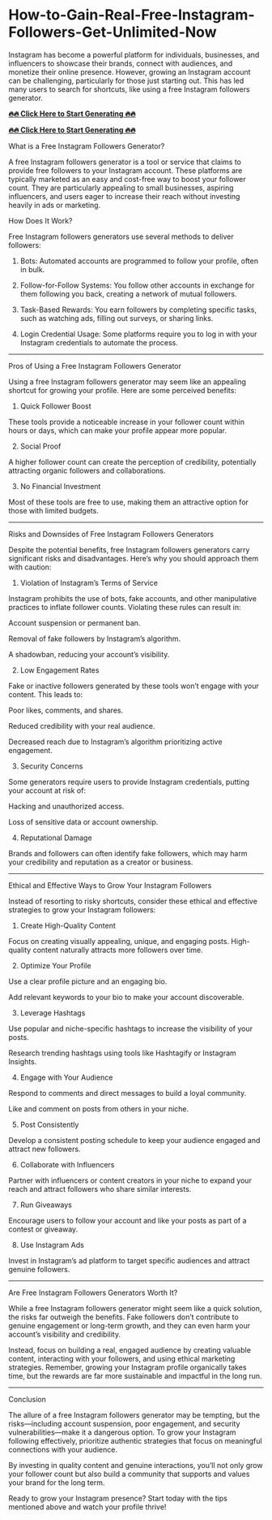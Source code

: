 # How-to-Gain-Real-Free-Instagram-Followers-Get-Unlimited-Now


Instagram has become a powerful platform for individuals, businesses, and influencers to showcase their brands, connect with audiences, and monetize their online presence. However, growing an Instagram account can be challenging, particularly for those just starting out. This has led many users to search for shortcuts, like using a free Instagram followers generator.

**[🔥🔥 Click Here to Start Generating 🔥🔥](https://tinyurl.com/Instagram-followers-pro)**

**[🔥🔥 Click Here to Start Generating 🔥🔥](https://tinyurl.com/Instagram-followers-pro)**

What is a Free Instagram Followers Generator?

A free Instagram followers generator is a tool or service that claims to provide free followers to your Instagram account. These platforms are typically marketed as an easy and cost-free way to boost your follower count. They are particularly appealing to small businesses, aspiring influencers, and users eager to increase their reach without investing heavily in ads or marketing.

How Does It Work?

Free Instagram followers generators use several methods to deliver followers:

1. Bots: Automated accounts are programmed to follow your profile, often in bulk.


2. Follow-for-Follow Systems: You follow other accounts in exchange for them following you back, creating a network of mutual followers.


3. Task-Based Rewards: You earn followers by completing specific tasks, such as watching ads, filling out surveys, or sharing links.


4. Login Credential Usage: Some platforms require you to log in with your Instagram credentials to automate the process.




---

Pros of Using a Free Instagram Followers Generator

Using a free Instagram followers generator may seem like an appealing shortcut for growing your profile. Here are some perceived benefits:

1. Quick Follower Boost

These tools provide a noticeable increase in your follower count within hours or days, which can make your profile appear more popular.

2. Social Proof

A higher follower count can create the perception of credibility, potentially attracting organic followers and collaborations.

3. No Financial Investment

Most of these tools are free to use, making them an attractive option for those with limited budgets.


---

Risks and Downsides of Free Instagram Followers Generators

Despite the potential benefits, free Instagram followers generators carry significant risks and disadvantages. Here’s why you should approach them with caution:

1. Violation of Instagram’s Terms of Service

Instagram prohibits the use of bots, fake accounts, and other manipulative practices to inflate follower counts. Violating these rules can result in:

Account suspension or permanent ban.

Removal of fake followers by Instagram’s algorithm.

A shadowban, reducing your account’s visibility.


2. Low Engagement Rates

Fake or inactive followers generated by these tools won’t engage with your content. This leads to:

Poor likes, comments, and shares.

Reduced credibility with your real audience.

Decreased reach due to Instagram’s algorithm prioritizing active engagement.


3. Security Concerns

Some generators require users to provide Instagram credentials, putting your account at risk of:

Hacking and unauthorized access.

Loss of sensitive data or account ownership.


4. Reputational Damage

Brands and followers can often identify fake followers, which may harm your credibility and reputation as a creator or business.


---

Ethical and Effective Ways to Grow Your Instagram Followers

Instead of resorting to risky shortcuts, consider these ethical and effective strategies to grow your Instagram followers:

1. Create High-Quality Content

Focus on creating visually appealing, unique, and engaging posts. High-quality content naturally attracts more followers over time.

2. Optimize Your Profile

Use a clear profile picture and an engaging bio.

Add relevant keywords to your bio to make your account discoverable.


3. Leverage Hashtags

Use popular and niche-specific hashtags to increase the visibility of your posts.

Research trending hashtags using tools like Hashtagify or Instagram Insights.


4. Engage with Your Audience

Respond to comments and direct messages to build a loyal community.

Like and comment on posts from others in your niche.


5. Post Consistently

Develop a consistent posting schedule to keep your audience engaged and attract new followers.

6. Collaborate with Influencers

Partner with influencers or content creators in your niche to expand your reach and attract followers who share similar interests.

7. Run Giveaways

Encourage users to follow your account and like your posts as part of a contest or giveaway.

8. Use Instagram Ads

Invest in Instagram’s ad platform to target specific audiences and attract genuine followers.


---

Are Free Instagram Followers Generators Worth It?

While a free Instagram followers generator might seem like a quick solution, the risks far outweigh the benefits. Fake followers don’t contribute to genuine engagement or long-term growth, and they can even harm your account’s visibility and credibility.

Instead, focus on building a real, engaged audience by creating valuable content, interacting with your followers, and using ethical marketing strategies. Remember, growing your Instagram profile organically takes time, but the rewards are far more sustainable and impactful in the long run.


---

Conclusion

The allure of a free Instagram followers generator may be tempting, but the risks—including account suspension, poor engagement, and security vulnerabilities—make it a dangerous option. To grow your Instagram following effectively, prioritize authentic strategies that focus on meaningful connections with your audience.

By investing in quality content and genuine interactions, you’ll not only grow your follower count but also build a community that supports and values your brand for the long term.

Ready to grow your Instagram presence? Start today with the tips mentioned above and watch your profile thrive!


